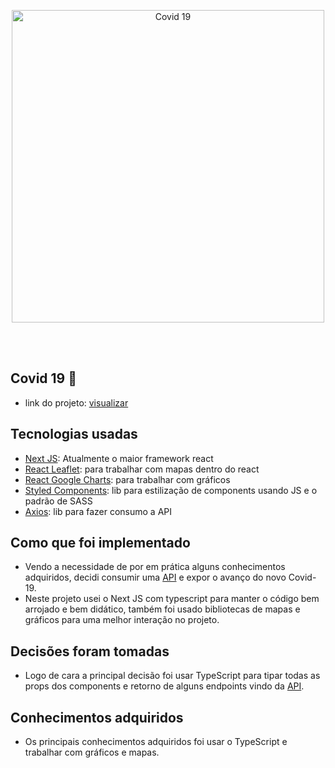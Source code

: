 <p align="center">
  <img width="500" src="https://covid.murilio.com.br/covid.jpg" alt="Covid 19" />
</p>

<br />
<br />

## Covid 19 :link:
- link do projeto: [visualizar](https://covid.murilio.com.br/)

## Tecnologias usadas
- [Next JS](https://nextjs.org/docs/getting-started): Atualmente o maior framework react
- [React Leaflet](https://react-leaflet.js.org/): para trabalhar com mapas dentro do react
- [React Google Charts](https://react-google-charts.com/): para trabalhar com gráficos
- [Styled Components](https://styled-components.com/): lib para estilização de components usando JS e o padrão de SASS
- [Axios](https://github.com/axios/axios): lib para fazer consumo a API

## Como que foi implementado
- Vendo a necessidade de por em prática alguns conhecimentos adquiridos, decidi consumir uma [API](https://github.com/M-Media-Group/Covid-19-API) e expor o avanço do novo Covid-19.
- Neste projeto usei o Next JS com typescript para manter o código bem arrojado e bem didático, também foi usado bibliotecas de mapas e gráficos para uma melhor interação no projeto.

## Decisões foram tomadas
- Logo de cara a principal decisão foi usar TypeScript para tipar todas as props dos components e retorno de alguns endpoints vindo da [API](https://github.com/M-Media-Group/Covid-19-API).

## Conhecimentos adquiridos
- Os principais conhecimentos adquiridos foi usar o TypeScript e trabalhar com gráficos e mapas.
